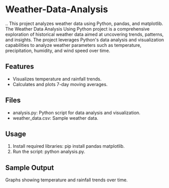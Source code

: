 # Weather-Data-Analysis
..
This project analyzes weather data using Python, pandas, and matplotlib.
The Weather Data Analysis Using Python project is a comprehensive exploration of historical weather data aimed at uncovering trends, patterns, and insights. The project leverages Python's data analysis and visualization capabilities to analyze weather parameters such as temperature, precipitation, humidity, and wind speed over time.

## Features
- Visualizes temperature and rainfall trends.
- Calculates and plots 7-day moving averages.

## Files
- analysis.py: Python script for data analysis and visualization.
- weather_data.csv: Sample weather data.

## Usage
1. Install required libraries: pip install pandas matplotlib.
2. Run the script: python analysis.py.

## Sample Output
Graphs showing temperature and rainfall trends over time.
